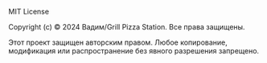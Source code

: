 MIT License

Copyright (c) © 2024 Вадим/Grill Pizza Station. Все права защищены.

Этот проект защищен авторским правом. Любое копирование, модификация или 
распространение без явного разрешения запрещено.
